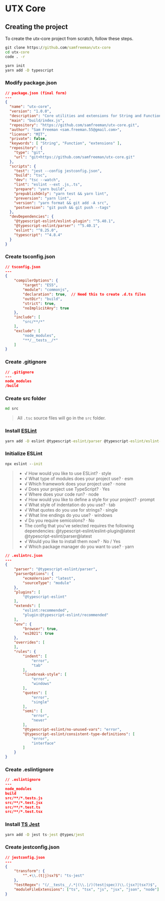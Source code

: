# UTX Core 

## Creating the project
To create the utx-core project from scratch, follow these steps.
```cmd
git clone https://github.com/samfreeman/utx-core
cd utx-core
code . -r

yarn init
yarn add -D typescript
```

### Modify package.json

```json
// package.json (final form)
---
{
  "name": "utx-core",
  "version": "1.0.0",
  "description": "Core utilities and extensions for String and Function",
  "main": "build/index.js",
  "repository": "https://github.com/samfreeman/utx-core.git",
  "author": "Sam Freeman <sam.freeman.55@gmail.com>",
  "license": "MIT",
  "private": false,
  "keywords": [ "String", "Function", "extensions" ],
  "repository": {
    "type": "git",
    "url": "git+https://github.com/samfreeman/utx-core.git"
  },
  "scripts": {
    "test": "jest --config jestconfig.json",
    "build": "tsc",
    "dev": "tsc --watch",
    "lint": "eslint --ext .js,.ts",
    "prepare": "yarn build",
    "prepublishOnly": "yarn test && yarn lint",
    "preversion": "yarn lint",
    "version": "yarn format && git add -A src",
    "postversion": "git push && git push --tags"
  },
  "devDependencies": {
    "@typescript-eslint/eslint-plugin": "^5.40.1",
    "@typescript-eslint/parser": "^5.40.1",
    "eslint": "^8.25.0",
    "typescript": "^4.8.4"
  }
}
```

### Create tsconfig.json

```json
// tsconfig.json
---
{
    "compilerOptions": {
        "target": "ES5",
        "module": "commonjs",
        "declaration": true,  // Need this to create .d.ts files
        "outDir": "build",
        "strict": true,
        "noImplicitAny": true
    },
    "include": [
        "src/**/*"
    ],
    "exclude": [
        "node_modules",
        "**/__tests__/*"
    ]
}
```

### Create .gitignore

```json
// .gitignore
---
node_modules
/build
```

### Create src folder

```cmd
md src
```

> All `.tsc` source files will go in the `src` folder.

### Install [ESLint](https://eslint.org/)

```cmd
yarn add -D eslint @typescript-eslint/parser @typescript-eslint/eslint-plugin
```
### Initialize ESLint

```cmd
npx eslint --init
```

> - √ How would you like to use ESLint? · style
> - √ What type of modules does your project use? · esm
> - √ Which framework does your project use? · none
> - √ Does your project use TypeScript? · Yes
> - √ Where does your code run? · node
> - √ How would you like to define a style for your project? · prompt
> - √ What style of indentation do you use? · tab
> - √ What quotes do you use for strings? · single
> - √ What line endings do you use? · windows
> - √ Do you require semicolons? · No
> - The config that you've selected requires the following dependencies:
> @typescript-eslint/eslint-plugin@latest @typescript-eslint/parser@latest
> - √ Would you like to install them now? · No / Yes
> - √ Which package manager do you want to use? · yarn

```json
// .eslintrc.json
---
{
    "parser": "@typescript-eslint/parser",
    "parserOptions": {
        "ecmaVersion": "latest",
        "sourceType": "module"
    },
    "plugins": [
        "@typescript-eslint"
    ],
    "extends": [
        "eslint:recommended",
        "plugin:@typescript-eslint/recommended"
    ],
    "env": {
        "browser": true,
        "es2021": true
    },
    "overrides": [
    ],
    "rules": {
        "indent": [
            "error",
            "tab"
        ],
        "linebreak-style": [
            "error",
            "windows"
        ],
        "quotes": [
            "error",
            "single"
        ],
        "semi": [
            "error",
            "never"
        ],
        "@typescript-eslint/no-unused-vars": "error",
        "@typescript-eslint/consistent-type-definitions": [
            "error",
            "interface"
        ]
    }
}
```

### Create .eslintignore
```json
// .eslintignore
---
node_modules
build
src/**/*.tests.js
src/**/*.test.jsx
src/**/*.test.ts
src/**/*.test.tsx
```

### Install [TS Jest](https://github.com/kulshekhar/ts-jest)

```cmd
yarn add -D jest ts-jest @types/jest
```
### Create jestconfig.json

```json
// jestconfig.json
---
{
    "transform": {
        "^.+\\.(t|j)sx?$": "ts-jest"
    },
    "testRegex": "(/__tests__/.*|(\\.|/)(test|spec))\\.(jsx?|tsx?)$",
    "moduleFileExtensions": ["ts", "tsx", "js", "jsx", "json", "node"]
}
```